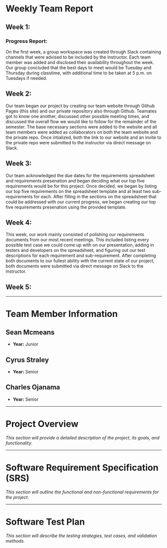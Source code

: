# Weekly Team Report

## Week 1:
### Progress Report: 
On the first week, a group workspace was created through Slack containing channels that were advised to be included by the instructor. Each team member was added and disclosed their availability throughout the week. Our group concluded that the best days to meet would be Tuesday and Thursday during classtime, with additional time to be taken at 5 p.m. on Tuesdays if needed.

## Week 2:
Our team began our project by creating our team website through Github Pages (this site) and our private repository also through Github. Teamates got to know one another, discussed other possible meeting times, and discussed the overall flow we would like to follow for the remainder of the semester. The base necessary sections were added to the website and all team members were added as collaborators on both the team website and the private repo. Once intialized, both the link to our website and an invite to the private repo were submitted to the instructor via direct message on Slack. 

## Week 3:
Our team acknowledged the due dates for the requirements spreadsheet and requirements presenation and began deciding what our top five requirements would be for this project. Once decided, we began by listing our top five requirements on the spreadsheet template and at least two sub-requirements for each. After filling in the sections on the spreadsheet that could be addressed with our current progress, we began creating our top five requirements presenation using the provided template.

## Week 4:
This week, our work mainly consisted of polishing our requirements documents from our most recent meetings. This included listing every possible test case we could come up with on our presentation, adding in testers and developers on the spreadsheet, and figuring out our test descriptions for each requirement and sub-requirement. After completing both documents to our fullest ability with the current state of our project, both documents were submitted via direct message on Slack to the instructor. 

## Week 5:
---

# Team Member Information

## Sean Mcmeans
- **Year:** Junior

## Cyrus Straley
- **Year:** Senior

## Charles Ojanama
- **Year:** Senior

---

# Project Overview
_This section will provide a detailed description of the project, its goals, and functionality._

---

# Software Requirement Specification (SRS)
_This section will outline the functional and non-functional requirements for the project._

---

# Software Test Plan
_This section will describe the testing strategies, test cases, and validation methods._

